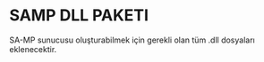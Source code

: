 # SAMP DLL PAKETI

SA-MP sunucusu oluşturabilmek için gerekli olan tüm .dll dosyaları eklenecektir.
